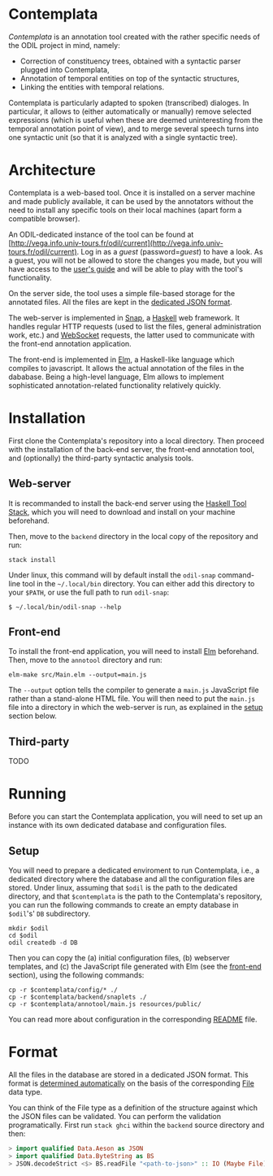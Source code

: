 # Contemplata

*Contemplata* is an annotation tool created with the rather specific needs of
the ODIL project in mind, namely:

* Correction of constituency trees, obtained with a syntactic parser plugged
  into Contemplata,
* Annotation of temporal entities on top of the syntactic structures,
* Linking the entities with temporal relations.

Contemplata is particularly adapted to spoken (transcribed) dialoges. In
particular, it allows to (either automatically or manually) remove selected
expressions (which is useful when these are deemed uninteresting from the
temporal annotation point of view), and to merge several speech turns into one
syntactic unit (so that it is analyzed with a single syntactic tree).


# Architecture

Contemplata is a web-based tool. Once it is installed on a server machine and
made publicly available, it can be used by the annotators without the need to
install any specific tools on their local machines (apart form a compatible
browser).

An ODIL-dedicated instance of the tool can be found at
[http://vega.info.univ-tours.fr/odil/current](http://vega.info.univ-tours.fr/odil/current).
Log in as a *guest* (password=*guest*) to have a look. As a guest, you will not
be allowed to store the changes you made, but you will have access to the
[user's guide](http://vega.info.univ-tours.fr/odil/current/user/guide) and will
be able to play with the tool's functionality.
  
On the server side, the tool uses a simple file-based storage for the annotated
files. All the files are kept in the [dedicated JSON format](#format).

The web-server is implemented in [Snap](http://snapframework.com/), a
[Haskell](https://www.haskell.org/) web framework. It handles regular HTTP
requests (used to list the files, general administration work, etc.) and
[WebSocket](https://en.wikipedia.org/wiki/WebSocket) requests, the latter used
to communicate with the front-end annotation application.

The front-end is implemented in [Elm][elm], a Haskell-like
language which compiles to javascript. It allows the actual annotation of the
files in the dababase. Being a high-level language, Elm allows to implement
sophisticated annotation-related functionality relatively quickly.


# Installation

First clone the Contemplata's repository into a local directory. Then proceed
with the installation of the back-end server, the front-end annotation tool, and
(optionally) the third-party syntactic analysis tools.

## Web-server

It is recommanded to install the back-end server using the
[Haskell Tool Stack][stack], which you will need to download and install on your
machine beforehand.

Then, move to the `backend` directory in the local copy of the repository and
run:

    stack install 
 
Under linux, this command will by default install the `odil-snap` command-line
tool in the `~/.local/bin` directory. You can either add this directory to your
`$PATH`, or use the full path to run `odil-snap`:

    $ ~/.local/bin/odil-snap --help
    

## Front-end

To install the front-end application, you will need to install [Elm][elm]
beforehand. Then, move to the `annotool` directory and run:

    elm-make src/Main.elm --output=main.js
    
The `--output` option tells the compiler to generate a `main.js` JavaScript file
rather than a stand-alone HTML file. You will then need to put the `main.js`
file into a directory in which the web-server is run, as explained in the
[setup](#setup) section below.


## Third-party

TODO


# Running

Before you can start the Contemplata application, you will need to set up an
instance with its own dedicated database and configuration files.

## Setup

You will need to prepare a dedicated enviroment to run Contemplata, i.e., a
dedicated directory where the database and all the configuration files are
stored. Under linux, assuming that `$odil` is the path to the dedicated
directory, and that `$contemplata` is the path to the Contemplata's repository,
you can run the following commands to create an empty database in `$odil`'s'
`DB` subdirectory.

    mkdir $odil
    cd $odil
    odil createdb -d DB

Then you can copy the (a) initial configuration files, (b) webserver templates,
and (c) the JavaScript file generated with Elm (see the [front-end](#front-end)
section), using the following commands:

    cp -r $contemplata/config/* ./
    cp -r $contemplata/backend/snaplets ./
    cp -r $contemplata/annotool/main.js resources/public/
    
You can read more about configuration in the corresponding
[README](config/README.md) file.


# Format

All the files in the database are stored in a dedicated JSON format. This format
is
[determined automatically](https://github.com/kawu/contemplata/blob/dev/backend/src/Odil/Server/Types.hs#L258-L282)
on the basis of the corresponding
[File](https://github.com/kawu/contemplata/blob/dev/backend/src/Odil/Server/Types.hs#L151-L187)
data type.

You can think of the File type as a definition of the structure against which
the JSON files can be validated. You can perform the validation programatically.
First run `stack ghci` within the `backend` source directory and then:

```Haskell
> import qualified Data.Aeson as JSON
> import qualified Data.ByteString as BS
> JSON.decodeStrict <$> BS.readFile "<path-to-json>" :: IO (Maybe File)
```




[this]: https://github.com/kawu/contemplata
[stack]: http://docs.haskellstack.org "Haskell Tool Stack"
[elm]: http://elm-lang.org
